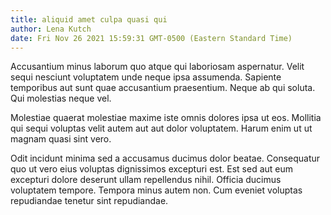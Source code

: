 ```yaml
---
title: aliquid amet culpa quasi qui
author: Lena Kutch
date: Fri Nov 26 2021 15:59:31 GMT-0500 (Eastern Standard Time)
---
```

Accusantium minus laborum quo atque qui laboriosam aspernatur. Velit sequi nesciunt voluptatem unde neque ipsa assumenda. Sapiente temporibus aut sunt quae accusantium praesentium. Neque ab qui soluta. Qui molestias neque vel.

 Molestiae quaerat molestiae maxime iste omnis dolores ipsa ut eos. Mollitia qui sequi voluptas velit autem aut aut dolor voluptatem. Harum enim ut ut magnam quasi sint vero.

 Odit incidunt minima sed a accusamus ducimus dolor beatae. Consequatur quo ut vero eius voluptas dignissimos excepturi est. Est sed aut eum excepturi dolore deserunt ullam repellendus nihil. Officia ducimus voluptatem tempore. Tempora minus autem non. Cum eveniet voluptas repudiandae tenetur sint repudiandae.